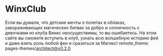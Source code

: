 # WinxClub
Если вы думали, что детские мечты о полетах в облаках, завораживающих магических битвах за добро и солнечность с девочками из клуба Винкc неосуществимы, то вы ошибаетесь. На этом сайте вы сможете вступить в клуб, узнать всю волшебную историю фей и даже взять роль любой феи и сразиться за Магикс!
remote_theme: pages-themes/architect@v0.2.0
